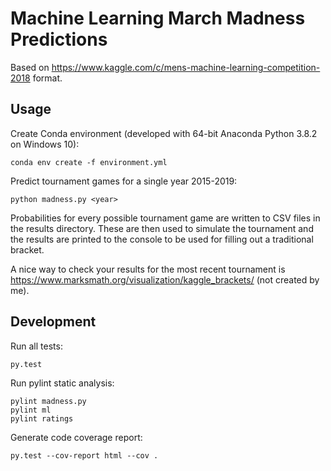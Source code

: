 # Machine Learning March Madness Predictions

Based on https://www.kaggle.com/c/mens-machine-learning-competition-2018 format.

## Usage

Create Conda environment (developed with 64-bit Anaconda Python 3.8.2 on Windows 10):

`conda env create -f environment.yml`

Predict tournament games for a single year 2015-2019:

`python madness.py <year>`

Probabilities for every possible tournament game are written to CSV files in the results directory. These are then used to simulate the tournament and the results are printed to the console to be used for filling out a traditional bracket.

A nice way to check your results for the most recent tournament is https://www.marksmath.org/visualization/kaggle_brackets/ (not created by me).

## Development

Run all tests:

`py.test`

Run pylint static analysis:

```
pylint madness.py
pylint ml
pylint ratings
```

Generate code coverage report:

`py.test --cov-report html --cov .`
